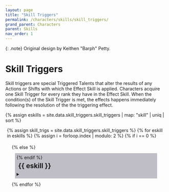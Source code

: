 ```yaml
---
layout: page
title: "Skill Triggers"
permalink: /characters/skills/skill_triggers/
grand_parent: Characters
parent: Skills
nav_order: 1
---
```


{: .note}
Original design by Keithen "Barph" Petty.

# Skill Triggers
Skill triggers are special Triggered Talents that alter the results of any Actions or Shifts with which the Effect Skill is applied.  Characters acquire one Skill Trigger for every rank they have in the Effect Skill.  When the condition(s) of the Skill Trigger is met, the effects happens immediately following the resolution of the the triggering effect.


{% assign eskills = site.data.skill_triggers.skill_triggers | map: "skill" | uniq | sort %}

<section>

<div style="margin: 5px;">

{% assign skill_trigs = site.data.skill_triggers.skill_triggers %}
{% for eskill in eskills %}
    {% assign i = forloop.index | modulo: 2 %}
    {% if i == 0 %}
        <div style="background-color: ##2e294d50; margin: 10px; padding: 5px;">
    {% else %}
        <div class="row" style="background-color: #37344f50; margin: 10px; padding: 5px;">
    {% endif %}
        <h2 style="margin:5px">{{ eskill }}</h2>
        <details>
            <summary></summary>
            {% for t in skill_trigs %}
                {% if t.skill == eskill %}
                    <div style="background-color: #4b476650; padding: 10px">
                        <h3 style="margin:5px">{{ t.name }}</h3>
                        <h4 style="margin:5px">{{ t.type }}</h4>
                        {% assign j = t.rank %}
                       <p>
                            <strong>Rank</strong><br>
                        {% for i in (1..j) %}
                            <img style="width: 15px" src="/no1_system/assets/img/plain-circle.png">
                        {% endfor %}
                        </p>
                        <p>
                            <strong>Effect &mdash;</strong>
                            <br>{{ t.effect }}
                        </p>
                    </div>
                    <div height=3px style="background-color: #37344f50; padding: 10px"></div>
                {% endif %}
            {% endfor %}
        </details>
    </div>
    <div height=5px></div>
{% endfor %}
</div>
</section>

<style>
 
.mytabs {
    display: flex;
    flex-wrap: wrap;
    margin: 0px auto;
    padding: 25px;
}
.mytabs input[type="radio"] {
    display: none;
}

.mytabs label {
    padding: 25px;
    font-weight: bold;
}

.mytabs .tab {
    width: 100%;
    padding: 0px;
    order: 1;
    display: none;
}
.mytabs .tab h2 {
    font-size: 3em;
}

.mytabs input[type='radio']:checked + label + .tab {
    display: block;
}

.mytabs input[type="radio"]:checked + label {
    background: #444985;
}
</style>
